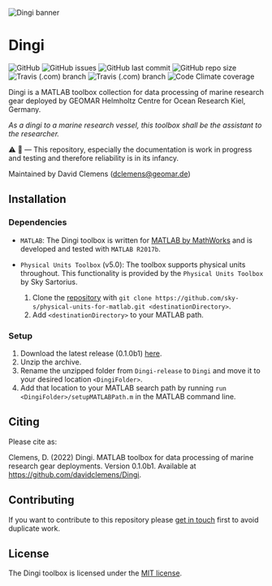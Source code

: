 ![Dingi banner](/ressources/GitHub_banner.png)

# Dingi
![GitHub](https://img.shields.io/github/license/davidclemens/Dingi)
![GitHub issues](https://img.shields.io/github/issues/davidclemens/Dingi)
![GitHub last commit](https://img.shields.io/github/last-commit/davidclemens/Dingi)
![GitHub repo size](https://img.shields.io/github/repo-size/davidclemens/Dingi)
![Travis (.com) branch](https://img.shields.io/travis/com/davidclemens/Dingi/master?label=release)
![Travis (.com) branch](https://img.shields.io/travis/com/davidclemens/Dingi/development?label=development)
![Code Climate coverage](https://img.shields.io/codeclimate/coverage/davidclemens/Dingi)

Dingi is a MATLAB toolbox collection for data processing of marine research gear deployed by GEOMAR Helmholtz Centre for Ocean Research Kiel, Germany.

*As a dingi to a marine research vessel, this toolbox shall be the assistant to the researcher.*

:warning: :construction: —
This repository, especially the documentation is work in progress and testing and therefore reliability is in its infancy.

Maintained by David Clemens (dclemens@geomar.de)

## Installation
### Dependencies
- `MATLAB`: The Dingi toolbox is written for [MATLAB by MathWorks](https://www.mathworks.com/products/matlab.html) and is developed and tested with `MATLAB R2017b`.

- `Physical Units Toolbox` (v5.0): The toolbox supports physical units throughout. This functionality is provided by the `Physical Units Toolbox` by Sky Sartorius.
  1. Clone the [repository](https://github.com/sky-s/physical-units-for-matlab.git) with `git clone https://github.com/sky-s/physical-units-for-matlab.git <destinationDirectory>`.
  2. Add `<destinationDirectory>` to your MATLAB path.

### Setup
1. Download the latest release (0.1.0b1) [here](https://github.com/davidclemens/Dingi/archive/refs/heads/release.zip).
2. Unzip the archive.
3. Rename the unzipped folder from `Dingi-release` to `Dingi` and move it to your desired location `<DingiFolder>`.
4. Add that location to your MATLAB search path by running `run <DingiFolder>/setupMATLABPath.m` in the MATLAB command line.

## Citing
Please cite as:

Clemens, D. (2022) Dingi. MATLAB toolbox for data processing of marine research gear deployments. Version 0.1.0b1. Available at https://github.com/davidclemens/Dingi.

## Contributing
If you want to contribute to this repository please [get in touch](mailto:dclemens@geomar.de) first to avoid duplicate work.

## License
The Dingi toolbox is licensed under the [MIT license](./LICENSE.md).

